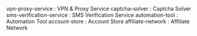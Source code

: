 vpn-proxy-service : VPN & Proxy Service
captcha-solver : Captcha Solver
sms-verification-service : SMS Verification Service
automation-tool : Automation Tool
account-store : Account Store
affiliate-network : Affiliate Network
